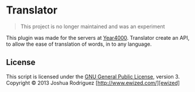 Translator
======

> This project is no longer maintained and was an experiment

This plugin was made for the servers at [Year4000]. Translator create an API, to
allow the ease of translation of words, in to any language.

License
------
This script is licensed under the [GNU General Public License][license], version 3.
Copyright &copy; 2013 Joshua Rodriguez [http://www.ewized.com/][ewized]

[license]: https://github.com/Year4000/start-script/blob/master/LICENSE.md
[year4000]: http://www.year4000.net/
[ewized]: http://www.ewized.com/
